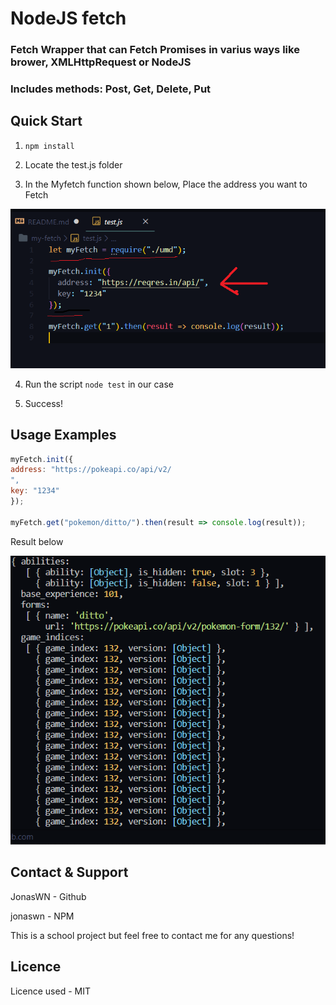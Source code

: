 # NodeJS fetch

### Fetch Wrapper that can Fetch Promises in varius ways like brower, XMLHttpRequest or NodeJS

### Includes methods: Post, Get, Delete, Put

## Quick Start

1.  `npm install`

2.  Locate the test.js folder

3.  In the Myfetch function shown below, Place the address you want to Fetch

![Screenshot](readme_umd.png)

4.  Run the script `node test` in our case

5.  Success!

## Usage Examples

```javascript
myFetch.init({
address: "https://pokeapi.co/api/v2/
",
key: "1234"
});

myFetch.get("pokemon/ditto/").then(result => console.log(result));
```

Result below

![Screenshot](pokeAPI.png)

## Contact & Support

JonasWN - Github

jonaswn - NPM

This is a school project but feel free to contact me for any questions!

## Licence

Licence used - MIT
